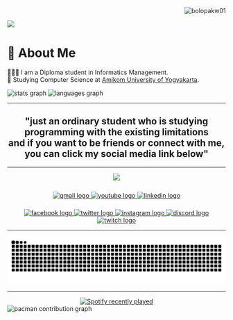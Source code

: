 <!-- Profile View Counter - Align to the right -->
<p align="right"> 
  <img src="https://komarev.com/ghpvc/?username=bolopakw01&label=Profile%20views&color=0e75b6&style=flat" alt="bolopakw01" /> 
</p>

<!-- Animated Typing Text Header -->
<img src="https://readme-typing-svg.herokuapp.com/?font=Montserrat&size=40&weight=700&width=700&height=70&duration=2000&lines=Hi+There!+👋;I'm+Bolopa+Kakungnge+Walinono!;&left=true&vCenter=true&pause=4000" />

<!-- ==================== ABOUT ME SECTION ==================== -->
# 💫 About Me
👩🏻‍💻 I am a Diploma student in Informatics Management.<br/>
🏫 Studying Computer Science at [Amikom University of Yogyakarta](https://www.amikom.ac.id).<br/>

<!-- GitHub Stats Cards -->
<div align="left">
  <!-- Left Card: General Stats -->
  <img src="https://github-readme-stats.vercel.app/api?username=bolopakw01&hide_title=false&hide_rank=false&show_icons=true&include_all_commits=true&count_private=true&disable_animations=false&theme=tokyonight&locale=en&hide_border=true&order=1" height="150" alt="stats graph" />
  
  <!-- Right Card: Top Languages -->
  <img src="https://github-readme-stats.vercel.app/api/top-langs?username=bolopakw01&locale=en&hide_title=false&layout=compact&card_width=320&langs_count=12&theme=tokyonight&hide_border=true&order=2" height="150" alt="languages graph" />
</div>

<hr>

<!-- Personal Quote -->
<h2 align="center">"just an ordinary student who is studying programming with the existing limitations <br>
and if you want to be friends or connect with me, you can click my social media link below"</h2>

<hr>

<!-- Animated GIF -->
<div align="center">
  <img height="150" src="https://media1.giphy.com/media/v1.Y2lkPTc5MGI3NjExMmZudmM2czk1ZXBsb2l3bG5ubTVqbzVlaTFzbmkwc3N1c2djY2s2cyZlcD12MV9pbnRlcm5hbF9naWZfYnlfaWQmY3Q9Zw/9Y1wF3wx1Dex8w9wxL/giphy.gif"  />
</div>

<!-- ==================== SOCIAL MEDIA SECTION ==================== -->
###
<div align="center">
  <!-- Gmail -->
  <a href="https://mail.google.com/mail/u/0/?view=cm&tf=1&fs=1&to=bolopakw01@gmail.com" target="_blank">
    <img src="https://img.shields.io/static/v1?message=Gmail&logo=gmail&label=&color=D14836&logoColor=white&labelColor=&style=plastic" height="30" alt="gmail logo" />
  </a>
  
  <!-- YouTube -->
  <a href="https://www.youtube.com/@BolopaKW" target="_blank">
    <img src="https://img.shields.io/static/v1?message=Youtube&logo=youtube&label=&color=FF0000&logoColor=white&labelColor=&style=plastic" height="30" alt="youtube logo" />
  </a>
  
  <!-- LinkedIn -->
  <a href="https://www.linkedin.com/in/bolopakw01/" target="_blank">
    <img src="https://img.shields.io/static/v1?message=LinkedIn&logo=linkedin&label=&color=0077B5&logoColor=white&labelColor=&style=plastic" height="30" alt="linkedin logo" />
  </a>
</div>

###
<div align="center">
  <!-- Facebook -->
  <a href="https://www.facebook.com/HanyaUserBiasa" target="_blank">
    <img src="https://img.shields.io/static/v1?message=Facebook&logo=facebook&label=&color=1877F2&logoColor=white&labelColor=&style=flat" height="24" alt="facebook logo" />
  </a>
  
  <!-- Twitter/X -->
  <a href="https://x.com/Bolopa_KW" target="_blank">
    <img src="https://img.shields.io/static/v1?message=Twitter&logo=twitter&label=&color=1DA1F2&logoColor=white&labelColor=&style=flat" height="24" alt="twitter logo" />
  </a>
  
  <!-- Instagram -->
  <a href="https://www.instagram.com/bolopa_k.w/" target="_blank">
    <img src="https://img.shields.io/static/v1?message=Instagram&logo=instagram&label=&color=E4405F&logoColor=white&labelColor=&style=flat" height="24" alt="instagram logo" />
  </a>
  
  <!-- Discord -->
  <a href="https://discordapp.com/users/1230223256737419305" target="_blank">
    <img src="https://img.shields.io/static/v1?message=Discord&logo=discord&label=&color=7289DA&logoColor=white&labelColor=&style=flat" height="24" alt="discord logo" />
  </a>
  
  <!-- Twitch -->
  <a href="https://www.twitch.tv/bolopakw01" target="_blank">
    <img src="https://img.shields.io/static/v1?message=Twitch&logo=twitch&label=&color=9146FF&logoColor=white&labelColor=&style=flat" height="24" alt="twitch logo" />
  </a>
</div>

<hr>

<!-- ==================== CONTRIBUTION GRAPHS SECTION ==================== -->
<!-- Snake Animation (Animated SVG) -->
<picture>
  <source media="(prefers-color-scheme: dark)" srcset="https://raw.githubusercontent.com/bolopakw01/bolopakw01/output/github-contribution-grid-snake-dark.svg">
  <source media="(prefers-color-scheme: light)" srcset="https://raw.githubusercontent.com/bolopakw01/bolopakw01/output/github-contribution-grid-snake.svg">
  <img alt="Snake animation" src="https://raw.githubusercontent.com/bolopakw01/bolopakw01/output/github-contribution-grid-snake.svg">
</picture>

<hr>

<!-- ==================== SPOTIFY SECTION ==================== -->
<!-- Spotify Recently Played Tracks Widget -->
<div align="center">
  <a href="https://open.spotify.com/user/21ev2l4a35xzc5o5563opjehi">
    <img src="https://spotify-recently-played-readme.vercel.app/api?user=21ev2l4a35xzc5o5563opjehi&count=10&unique=true" alt="Spotify recently played"  />
  </a>
</div>

<picture>
  <source media="(prefers-color-scheme: dark)" srcset="https://raw.githubusercontent.com/maurodesouz/maurodesouz/output/pacman-contribution-graph-dark.svg">
  <source media="(prefers-color-scheme: light)" srcset="https://raw.githubusercontent.com/maurodesouz/maurodesouz/output/pacman-contribution-graph.svg">
  <img alt="pacman contribution graph" src="https://raw.githubusercontent.com/maurodesouz/maurodesouz/output/pacman-contribution-graph.svg">
</picture>

###
